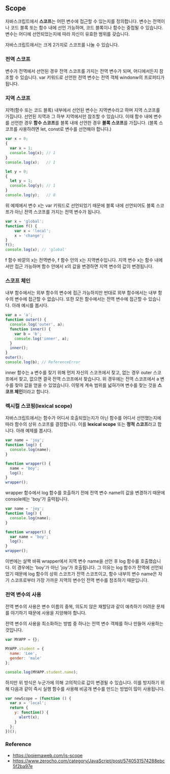 ## Scope
자바스크립트에서 **스코프**는 어떤 변수에 접근할 수 있는지를 정의합니다. 변수는 전역이나 코드 블록 또는 함수 내에 선언 가능하며, 코드 블록이나 함수는 중첩될 수 있습니다. 변수는 어디에 선언되었는지에 따라 자신이 유효한 범위를 갖습니다.

자바스크립트에서는 크게 2가지로 스코프를 나눌 수 있습니다.

### 전역 스코프
변수가 전역에서 선언된 경우 전역 스코프를 가지는 전역 변수가 되며, 어디에서든지 참조할 수 있습니다. var 키워드로 선언한 전역 변수는 전역 객체 windonw의 프로퍼티가 됩니다.

### 지역 스코프
지역(함수 또는 코드 블록) 내부에서 선언된 변수는 지역변수라고 하며 지역 스코프를 가집니다. 선언된 지역과 그 하부 지역에서만 참조할 수 있습니다. 이때 함수 내에 변수를 선언한 경우 **함수 스코프**를 블록 내에 선언한 경우 **블록 스코프**를 가집니다. (블록 스코프를 사용하려면 let, const로 변수를 선언해야 합니다.)

```javascript
var x = 0;
{
  var x = 1;
  console.log(x); // 1
}
console.log(x);   // 1

let y = 0;
{
  let y = 1;
  console.log(y); // 1
}
console.log(y);   // 0
```
위 예제에서 변수 x는 var 키워드로 선언되었기 때문에 블록 내에 선언되어도 블록 스코프가 아닌 전역 스코프를 가지는 전역 변수가 됩니다.

```javascript
var x = 'global';
function f() {
	var x = 'local';
	x = 'change';
}
f();
console.log(x); // 'global'
```
f 함수 바깥의 x는 전역변수, f 함수 안의 x는 지역변수입니다. 지역 변수 x는 함수 내에서만 접근 가능하며 함수 안에서 x의 값을 변경하면 지역 변수의 값이 변경됩니다.

### 스코프 체인
내부 함수에서는 외부 함수의 변수에 접근 가능하지만 반대로 외부 함수에서는 내부 함수의 변수에 접근할 수 없습니다. 또한 모든 함수에서는 전역 변수에 접근할 수 있습니다. 아래 예시를 봅시다.
```javascript
var a = 'a';
function outer() {
  console.log('outer', a);
  function inner() {
    var b = 'b';
    console.log('inner', a);
  }
  inner();
}
outer();
console.log(b); // ReferenceError
```
inner 함수는 a 변수를 찾기 위해 먼저 자신의 스코프에서 찾고, 없는 경우 outer 스코프에서 찾고, 없으면 결국 전역 스코프에서 찾습니다. 위 경우에는 전역 스코프에서 a 변수를 찾아 값을 얻을 수 있었습니다. 이렇게 계속 범위를 넓혀가며 변수를 찾는 것을 **스코프 체인**이라고 합니다.

### 렉시컬 스코핑(lexical scope)
자바스크립트에서는 함수가 어디서 호출되었는지가 아닌 함수를 어디서 선언했는지에 따라 함수의 상위 스코프를 결정합니다. 이를 **lexical scope** 또는 **정적 스코프**라고 합니다. 아래 예제를 봅시다.
```javascript
var name = 'joy';
function log() {
  console.log(name);
}

function wrapper() {
  name = 'boy';
  log();
}
wrapper();
```
wrapper 함수에서 log 함수를 호출하기 전에 전역 변수 name의 값을 변경하기 때문에 console에는 'boy'가 출력됩니다.
```javascript
var name = 'joy';
function log() {
  console.log(name);
}

function wrapper() {
  var name = 'boy';
  log();
}
wrapper();
```
이번에는 살짝 바꿔 wrapper에서 지역 변수 name을 선언 후 log 함수를 호출했습니다. 이 경우에는 'boy'가 아닌 'joy'가 호출됩니다. 그 이유는 log 함수가 전역에 선언되었기 때문에 log 함수의 상위 스코프가 전역 스코프이고, 함수 내부의 변수 name은 자기 스코프로부터 가장 가까운 지역의 변수인 전역 변수를 참조하기 때문입니다.


### 전역 변수의 사용
전역 변수의 사용은 변수 이름의 중복, 의도치 않은 재할당과 같이 예측하기 어려운 문제를 야기하기 때문에 사용을 지양해야 합니다.

전역 변수의 사용을 최소화하는 방법 중 하나는 전역 변수 객체를 하나 만들어 사용하는 것입니다.
```javascript
var MYAPP = {};

MYAPP.student = {
  name: 'Lee',
  gender: 'male'
};

console.log(MYAPP.student.name);
```
하지만 위 방식은 누군가에 의해 고의적으로 값이 변경될 수 있습니다. 이를 방지하기 위해 다음과 같이 즉시 실행 함수를 사용해 비공개 변수를 만드는 방법이 많이 사용됩니다.
```javascript
var newScope = (function () {
  var x = 'local';
  return {
    y: function() {
      alert(x);
    }
  };
})();
```


### Reference
- https://poiemaweb.com/js-scope
- https://www.zerocho.com/category/JavaScript/post/5740531574288ebc5f2ba97e